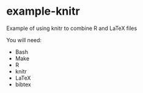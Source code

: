 # example-knitr

Example of using knitr to combine R and LaTeX files

You will need:

- Bash
- Make
- R
- knitr
- LaTeX
- bibtex

